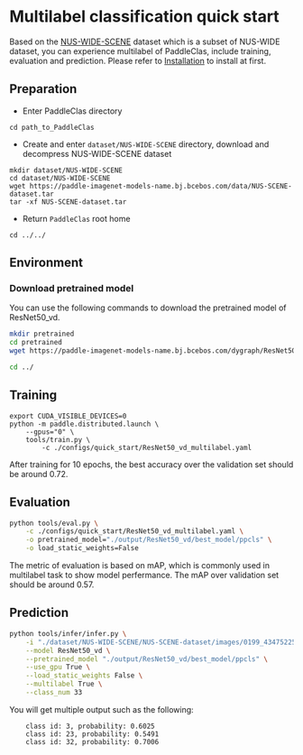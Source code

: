# Multilabel classification quick start

Based on the [NUS-WIDE-SCENE](https://lms.comp.nus.edu.sg/wp-content/uploads/2019/research/nuswide/NUS-WIDE.html) dataset which is a subset of NUS-WIDE dataset, you can experience multilabel of PaddleClas, include training, evaluation and prediction. Please refer to [Installation](install.md) to install at first.

## Preparation

* Enter PaddleClas directory

```
cd path_to_PaddleClas
```

* Create and enter `dataset/NUS-WIDE-SCENE` directory, download and decompress NUS-WIDE-SCENE dataset

```shell
mkdir dataset/NUS-WIDE-SCENE
cd dataset/NUS-WIDE-SCENE
wget https://paddle-imagenet-models-name.bj.bcebos.com/data/NUS-SCENE-dataset.tar
tar -xf NUS-SCENE-dataset.tar
```

* Return `PaddleClas` root home

```
cd ../../
```

## Environment

### Download pretrained model

You can use the following commands to download the pretrained model of ResNet50_vd.

```bash
mkdir pretrained
cd pretrained
wget https://paddle-imagenet-models-name.bj.bcebos.com/dygraph/ResNet50_vd_pretrained.pdparams

cd ../
```

## Training

```shell
export CUDA_VISIBLE_DEVICES=0
python -m paddle.distributed.launch \
    --gpus="0" \
    tools/train.py \
        -c ./configs/quick_start/ResNet50_vd_multilabel.yaml
```

After training for 10 epochs, the best accuracy over the validation set should be around 0.72.

## Evaluation

```bash
python tools/eval.py \
    -c ./configs/quick_start/ResNet50_vd_multilabel.yaml \
    -o pretrained_model="./output/ResNet50_vd/best_model/ppcls" \
    -o load_static_weights=False
```

The metric of evaluation is based on mAP, which is commonly used in multilabel task to show model perfermance. The mAP over validation set should be around 0.57.

## Prediction

```bash
python tools/infer/infer.py \
    -i "./dataset/NUS-WIDE-SCENE/NUS-SCENE-dataset/images/0199_434752251.jpg" \
    --model ResNet50_vd \
    --pretrained_model "./output/ResNet50_vd/best_model/ppcls" \
    --use_gpu True \
    --load_static_weights False \
    --multilabel True \
    --class_num 33
```

You will get multiple output such as the following:
```    
    class id: 3, probability: 0.6025
    class id: 23, probability: 0.5491
    class id: 32, probability: 0.7006
```
